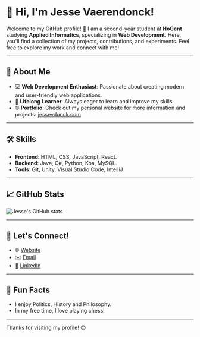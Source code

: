 # 👋 Hi, I'm Jesse Vaerendonck!

Welcome to my GitHub profile! 🎉 I am a second-year student at **HoGent** studying **Applied Informatics**, specializing in **Web Development**. Here, you'll find a collection of my projects, contributions, and experiments. Feel free to explore my work and connect with me!

---

## 🚀 About Me
- 💻 **Web Development Enthusiast**: Passionate about creating modern and user-friendly web applications.
- 🌱 **Lifelong Learner**: Always eager to learn and improve my skills.
- 🌐 **Portfolio**: Check out my personal website for more information and projects: [jessevdonck.com](https://jessevdonck.com)

---

## 🛠️ Skills
- **Frontend**: HTML, CSS, JavaScript, React.
- **Backend**:  Java, C#, Python, Koa, MySQL.
- **Tools**: Git, Unity, Visual Studio Code, IntelliJ

---

## 📈 GitHub Stats
![Jesse's GitHub stats](https://github-readme-stats.vercel.app/api?username=Jessevdonck&show_icons=true&theme=radical)

---

## 🤝 Let's Connect!
- 🌐 [Website](https://jessevdonck.com)
- ✉️ [Email](mailto:jvaerendonck@gmail.com)
- 💼 [LinkedIn](https://www.linkedin.com/in/jesse-vaerendonck/)
---

## 🎯 Fun Facts
- I enjoy Politics, History and Philosophy.
- In my free time, I love playing chess!

---

Thanks for visiting my profile! 😊
